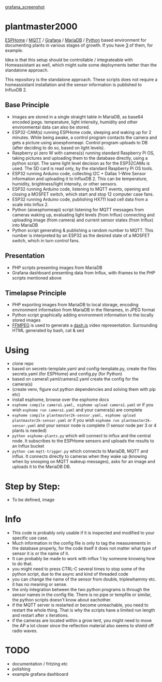 [grafana_screenshot](https://github.com/DJ1975-SE/plantmaster2000/blob/main/presentation/grafana-example.png)

# plantmaster2000
[ESPHome](https://esphome.io/) / [MQTT](https://mosquitto.org/) / [Grafana](https://grafana.com/) / [MariaDB](https://mariadb.org/) / [Python](https://www.python.org/) based environment for documenting plants in various stages of growth. If you have [3](https://www.bundesgesundheitsministerium.de/en/themen/cannabis/faq-cannabis-act.html#c29864) of them, for example.

Idea is that this setup should be controllable / integrateable with Homeassistant as well, which might suite some deployments better than the standalone approach.

This repository is the standalone approach. These scripts does not require a homeassistant installation and the sensor information is published to InfluxDB 2.

## Base Principle
* Images are stored in a single straight table in MariaDB, as base64 encoded jpegs. temperature, light intensity, humidity and other environmental data can also be stored.
* ESP32-CAM(s) running ESPHome code, sleeping and waking up for 2 minutes. While being awake, a control program contacts the camera and gets a picture using aioesphomeapi. Control program uploads to DB (after deciding to do so, based on light levels).
* Raspberry pi zero W with camera(s) running standard Raspberry Pi OS, taking pictures and uploading them to the database directly, using a python script. The same light level decision as for the ESP32CAMs is used. The SD card is read only, by the standard Raspberry Pi OS tools.
* ESP32 running Arduino code, collecting I2C + Dallas 1-Wire Sensor information and uploading it to InfluxDB 2. This can be temperature, humidity, brightness/light intensity, or other sensors.
* ESP32 running Arduino code, listening to MQTT events, opening and closing a MOSFET switch, which start and stop 12 computer case fans.
* ESP32 running Arduino code, publishing HX711 load cell data from a scale into Influx 2.
* Python (aioesphomeapi) script listening for MQTT messages from cameras waking up, evaluating light levels (from Influx) connecting and uploading image (from camera) and current sensor states (from Influx) into MariaDB
* Python script generating & publishing a random number to MQTT. This number is interpreted by an ESP32 as the desired state of a MOSFET switch, which in turn control fans.

## Presentation
* PHP scripts presenting images from MariaDB
* Grafana dashboard presenting data from Influx, with iframes to the PHP scripts mentioned above

## Timelapse Principle
* PHP exporting images from MariaDB to local storage, encoding environment information from MariaDB in the filenames, in JPEG format
* Python script graphically adding environment information to the locally stored images
* [FFMPEG](https://github.com/FFmpeg/FFmpeg) is used to generate a [dash.js](https://github.com/Dash-Industry-Forum/dash.js) video representation. Surrounding HTML generated by bash, cat & sed

# Using
* clone repo
* based on secrets-template.yaml and config-template.py, create the files secrets.yaml (for ESPHome) and config.py (for Python)
* based on camera1.yaml/camera2.yaml create the config for the camera(s)
* (create venv, figure out python dependencies and solving them with pip etc)
* install esphome, browse over the esphome docs 
* ```esphome compile camera1.yaml, esphome upload camera1.yaml``` or if you wish ```esphome run camera1.yaml``` and your camera(s) are complete
* ```esphome compile plantmaster2k-sensor.yaml, esphome upload plantmaster2k-sensor.yaml``` or if you wish ```esphome run plantmaster2k-sensor.yaml``` and your sensor node is complete (1 sensor node per 3 or 4 plants is needed)
* ```python esphome-plants.py``` which will connect to influx and the central node. It subscribes to the ESPHome sensors and uploads the results to an Influx bucket
* ```python cam-mqtt-trigger.py``` which connects to MariaDB, MQTT and influx. It connects directly to cameras when they wake up (knowing when by snooping on MQTT wakeup messages), asks for an image and uploads it to the MariaDB DB.

# Step by Step:

* To be defined, image

# Info
* This code is probably only usable if it is inspected and modified to your specific use case.
* Much information in the config file is only to tag the measurements in the database properly, for the code itself it does not matter what type of sensor it is or the name of it.
* It can probably be made to work with influx 1 by someone knowing how to do that.
* you might need to press CTRL-C several times to stop some of the python script, due to the async and kind of threaded code
* you can change the name of the sensor from double, triplewhammy etc. it has no meaning or sense.
* the only integration between the two python programs is through the sensor names in the config file. There is no pipe or tempfile or similar, the python scripts doesn't know about eachother.
* if the MQTT server is restarted or become unreachable, you need to restart the whole thing. That is why the scripts have a limited run length and restart after x iterations.
* if the cameras are located within a grow tent, you might need to move the AP a lot closer since the reflection material also seems to shield off radio waves.


# TODO
* documentation / fritzing etc
* polishing
* example grafana dashboard
